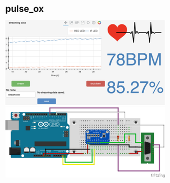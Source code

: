 # pulse_ox

![alt text](https://github.com/saehuihwang/pulse_ox/blob/main/Media/UI.png?raw=true)
![alt text](https://github.com/saehuihwang/pulse_ox/blob/main/Media/pulseox_wiring_diagram.png?raw=true)
